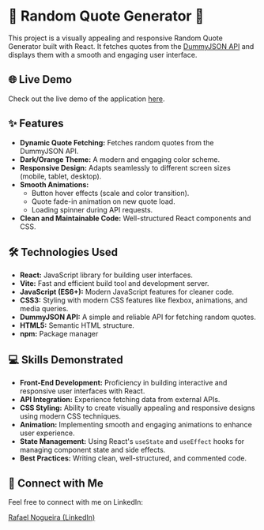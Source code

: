 # 🚀 Random Quote Generator 🚀

This project is a visually appealing and responsive Random Quote Generator built with React. It fetches quotes from the [DummyJSON API](https://dummyjson.com/docs/quotes) and displays them with a smooth and engaging user interface.

## 🌐 Live Demo

Check out the live demo of the application [here](https://quote-react-app-opal.vercel.app/).

## ✨ Features

*   **Dynamic Quote Fetching:** Fetches random quotes from the DummyJSON API.
*   **Dark/Orange Theme:**  A modern and engaging color scheme.
*   **Responsive Design:**  Adapts seamlessly to different screen sizes (mobile, tablet, desktop).
*   **Smooth Animations:**
    *   Button hover effects (scale and color transition).
    *   Quote fade-in animation on new quote load.
    *   Loading spinner during API requests.
*   **Clean and Maintainable Code:**  Well-structured React components and CSS.

## 🛠️ Technologies Used

*   **React:**  JavaScript library for building user interfaces.
*   **Vite:**  Fast and efficient build tool and development server.
*   **JavaScript (ES6+):**  Modern JavaScript features for cleaner code.
*   **CSS3:**  Styling with modern CSS features like flexbox, animations, and media queries.
*   **DummyJSON API:**  A simple and reliable API for fetching random quotes.
*   **HTML5:**  Semantic HTML structure.
*   **npm:** Package manager

## 💻 Skills Demonstrated

*   **Front-End Development:**  Proficiency in building interactive and responsive user interfaces with React.
*   **API Integration:**  Experience fetching data from external APIs.
*   **CSS Styling:**  Ability to create visually appealing and responsive designs using modern CSS techniques.
*   **Animation:**  Implementing smooth and engaging animations to enhance user experience.
*   **State Management:**  Using React's `useState` and `useEffect` hooks for managing component state and side effects.
*   **Best Practices:**  Writing clean, well-structured, and commented code.

## 🤝 Connect with Me

Feel free to connect with me on LinkedIn:

[Rafael Nogueira (LinkedIn)](https://www.linkedin.com/in/ragn/)
